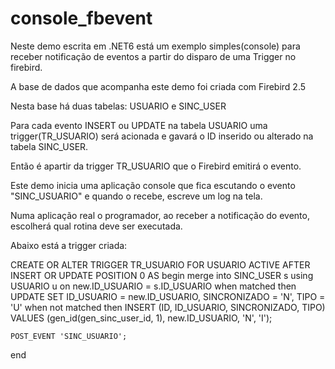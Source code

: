 # console_fbevent

Neste demo escrita em .NET6 está um exemplo simples(console) para receber notificação de eventos a partir do disparo de uma Trigger no firebird.

A base de dados que acompanha este demo foi criada com Firebird 2.5

Nesta base há duas tabelas:  USUARIO e SINC_USER

Para cada evento INSERT ou UPDATE na tabela USUARIO uma trigger(TR_USUARIO) será acionada e gavará o ID inserido ou alterado na tabela SINC_USER.

Então é apartir da trigger TR_USUARIO que o Firebird emitirá o evento.

Este demo inicia uma aplicação console que fica escutando o evento "SINC_USUARIO" e quando o recebe, escreve um log na tela.

Numa aplicação real o programador, ao receber a notificação do evento, escolherá qual rotina deve ser executada.

Abaixo está a trigger criada:


CREATE OR ALTER TRIGGER TR_USUARIO FOR USUARIO
ACTIVE AFTER INSERT OR UPDATE POSITION 0
AS
begin
merge into SINC_USER s
  using USUARIO u
  on new.ID_USUARIO = s.ID_USUARIO
  when matched then
    UPDATE SET ID_USUARIO = new.ID_USUARIO, SINCRONIZADO = 'N', TIPO = 'U'
  when not matched then
    INSERT (ID, ID_USUARIO, SINCRONIZADO, TIPO)
    VALUES (gen_id(gen_sinc_user_id, 1), new.ID_USUARIO, 'N', 'I');

    POST_EVENT 'SINC_USUARIO';
end
